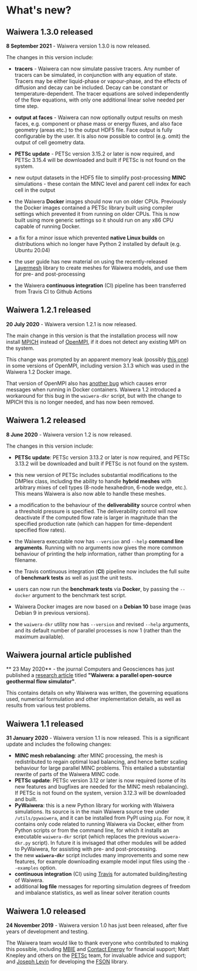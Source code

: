 # What's new?

## Waiwera 1.3.0 released

**8 September 2021** - Waiwera version 1.3.0 is now released.

The changes in this version include:

- **tracers** - Waiwera can now simulate passive tracers. Any number
  of tracers can be simulated, in conjunction with any equation of
  state. Tracers may be either liquid-phase or vapour-phase, and the
  effects of diffusion and decay can be included. Decay can be
  constant or temperature-dependent. The tracer equations are solved
  independently of the flow equations, with only one additional linear
  solve needed per time step.

- **output at faces** - Waiwera can now optionally output results on
  mesh faces, e.g. component or phase mass or energy fluxes, and also
  face geometry (areas etc.) to the output HDF5 file. Face output is
  fully configurable by the user. It is also now possible to control
  (e.g. omit) the output of cell geometry data.

- **PETSc update** - PETSc version 3.15.2 or later is now required,
  and PETSc 3.15.4 will be downloaded and built if PETSc is not found
  on the system.

- new output datasets in the HDF5 file to simplify post-processing
  **MINC** simulations - these contain the MINC level and parent cell
  index for each cell in the output

- the Waiwera **Docker** images should now run on older
  CPUs. Previously the Docker images contained a PETSc library built
  using compiler settings which prevented it from running on older
  CPUs. This is now built using more generic settings so it should run
  on any x86 CPU capable of running Docker.

- a fix for a minor issue which prevented **native Linux builds** on
  distributions which no longer have Python 2 installed by default
  (e.g. Ubuntu 20.04)

- the user guide has new material on using the recently-released
  [Layermesh](https://github.com/acroucher/layermesh) library to
  create meshes for Waiwera models, and use them for pre- and
  post-processing

- the Waiwera **continuous integration** (CI) pipeline has been
  transferred from Travis CI to Github Actions

## Waiwera 1.2.1 released

**20 July 2020** - Waiwera version 1.2.1 is now released.

The main change in this version is that the installation process will
now install [MPICH](https://www.mpich.org/) instead of
[OpenMPI](https://www.open-mpi.org/), if it does not detect any
existing MPI on the system.

This change was prompted by an apparent memory leak (possibly [this
one](https://github.com/open-mpi/ompi/issues/4567)) in some versions
of OpenMPI, including version 3.1.3 which was used in the Waiwera 1.2
Docker image.

That version of OpenMPI also has [another
bug](https://github.com/open-mpi/ompi/issues/4948) which causes error
messages when running in Docker containers. Waiwera 1.2 introduced a
workaround for this bug in the `waiwera-dkr` script, but with the
change to MPICH this is no longer needed, and has now been removed.

## Waiwera 1.2 released

**8 June 2020** - Waiwera version 1.2 is now released.

The changes in this version include:

- **PETSc update**: PETSc version 3.13.2 or later is now required, and
    PETSc 3.13.2 will be downloaded and built if PETSc is not found on
    the system.

- this new version of PETSc includes substantial modifications to the
    DMPlex class, including the ability to handle **hybrid meshes**
    with arbitrary mixes of cell types (8-node hexahedron, 6-node
    wedge, etc.). This means Waiwera is also now able to handle these
    meshes.

- a modification to the behaviour of the **deliverability** source
  control when a threshold pressure is specified. The deliverability
  control will now deactivate if the computed flow rate is larger in
  magnitude than the specified production rate (which can happen for
  time-dependent specified flow rates).

- the Waiwera executable now has `--version` and `--help` **command
  line arguments**. Running with no arguments now gives the more
  common behaviour of printing the help information, rather than
  prompting for a filename.

- the Travis continuous integration (**CI**) pipeline now includes the
  full suite of **benchmark tests** as well as just the unit tests.

- users can now run the **benchmark tests** via **Docker**, by passing
  the `--docker` argument to the benchmark test script.

- Waiwera Docker images are now based on a **Debian 10** base image
  (was Debian 9 in previous versions).

- the `waiwera-dkr` utility now has `--version` and revised `--help`
  arguments, and its default number of parallel processes is now 1
  (rather than the maximum available).

## Waiwera journal article published

** 23 May 2020** - the journal Computers and Geosciences has just
   published a [research
   article](https://doi.org/10.1016/j.cageo.2020.104529) titled
   **"Waiwera: a parallel open-source geothermal flow simulator"**.

This contains details on why Waiwera was written, the governing
   equations used, numerical formulation and other implementation
   details, as well as results from various test problems.

## Waiwera 1.1 released

**31 January 2020** - Waiwera version 1.1 is now released. This is a significant update and includes the following changes:

- **MINC mesh rebalancing**: after MINC processing, the mesh is
  redistributed to regain optimal load balancing, and hence better
  scaling behaviour for large parallel MINC problems. This entailed a
  substantial rewrite of parts of the Waiwera MINC code.
- **PETSc update**: PETSc version 3.12 or later is now required (some
  of its new features and bugfixes are needed for the MINC mesh
  rebalancing). If PETSc is not found on the system, version 3.12.3
  will be downloaded and built.
- **PyWaiwera**: this is a new Python library for working with Waiwera
  simulations. Its source is in the main Waiwera source tree under
  `/utils/pywaiwera`, and it can be installed from PyPI using
  `pip`. For now, it contains only code related to running Waiwera via
  Docker, either from Python scripts or from the command line, for
  which it installs an executable `waiwera-dkr` script (which replaces
  the previous `waiwera-dkr.py` script). In future it is invisaged
  that other modules will be added to PyWaiwera, for assisting with
  pre- and post-processing.
- the new **`waiwera-dkr`** script includes many improvements and some
  new features, for example downloading example model input files
  using the `--examples` option.
- **continuous integration** (CI) using [Travis](https://travis-ci.org/)
  for automated building/testing of Waiwera.
- additional **log file** messages for reporting simulation degrees of
  freedom and imbalance statistics, as well as linear solver iteration
  counts

## Waiwera 1.0 released

**24 November 2019** - Waiwera version 1.0 has just been released, after five years of development and testing.

The Waiwera team would like to thank everyone who contributed to making this possible, including [MBIE](https://www.mbie.govt.nz/) and [Contact Energy](https://contact.co.nz/) for financial support; Matt Knepley and others on the [PETSc](https://www.mcs.anl.gov/petsc/) team, for invaluable advice and support; and [Joseph Levin](https://github.com/josephalevin) for developing the [FSON](https://github.com/josephalevin/fson) library.
